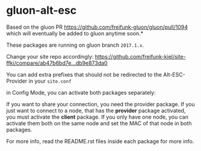gluon-alt-esc
=============

Based on the gluon PR https://github.com/freifunk-gluon/gluon/pull/1094 which
will eventually be added to gluon anytime soon.*

These packages are running on gluon branch `2017.1.x`.

Change your site repo accordingly: https://github.com/freifunk-kiel/site-ffki/compare/ab47b6bd7e...db9e873da0

You can add extra prefixes that should not be redirected to the Alt-ESC-Provider in your `site.conf`

in Config Mode, you can activate both packages separately:

If you want to share your connection, you need the provider package. If you just want to connect to a node, that has the **provider** package activated, you must activate the **client** package. If you only have one node, you can activate them both on the same node and set the MAC of that node in both packages.

For more info, read the README.rst files inside each package for more info.
